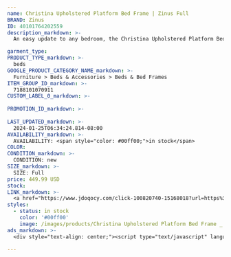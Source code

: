 ```yaml
---
name: Christina Upholstered Platform Bed Frame | Zinus Full
BRAND: Zinus
ID: 40101764202559
description_markdown: >-
  An easy update to any bedroom, the Christina Upholstered Platform Bed offers a modern mixed-material design and solid construction that won’t empty your wallet. The neutral grey upholstered headboard adds a tasteful modern contemporary look to your space, perfect for décor of any preference. A spacious, open footboard perfectly accents the sleek metal frame, making this bed a perfect focal point without overwhelming the room

garment_type:
PRODUCT_TYPE_markdown: >-
  beds
GOOGLE_PRODUCT_CATEGORY_NAME_markdown: >-
  Furniture > Beds & Accessories > Beds & Bed Frames
ITEM_GROUP_ID_markdown: >-
  7188101070911
CUSTOM_LABEL_0_markdown: >-
  
PROMOTION_ID_markdown: >-
  
LAST_UPDATED_markdown: >-
  2024-01-25T06:34:24.814-08:00
AVAILABILITY_markdown: >-
  AVAILABILITY: <span style="color: #00ff00;">in stock</span>
COLOR:
CONDITION_markdown: >-
  CONDITION: new
SIZE_markdown: >-
  SIZE: Full
price: 449.99 USD
stock: 
LINK_markdown: >-
  <a href="https://www.jdoqocy.com/click-100820740-15168018?url=https%3A%2F%2Fwww.zinus.com%2Fproducts%2Fchristina-upholstered-platform-bed-frame%3Fvariant%3D40101764202559" target="_blank" style="display: inline-block; padding: 10px 20px; font-size: 16px; text-align: center; text-decoration: none; cursor: pointer; border: 1px solid #3498db; color: #3498db; background-color: #fff; border-radius: 5px; transition: background-color 0.3s;">Go to Product</a>
styles:
  - status: in stock
    color: '#00ff00'
    image: /images/products/Christina Upholstered Platform Bed Frame _ Zinus Full/ChristinaUpholsteredHeadboardPlatformBed_NOshelf_14_profile_zinus.com_-2.jpg
ads_markdown: >-
  <div style="text-align: center;"><script type="text/javascript" language="javascript" src="https://www.kqzyfj.com/placeholder-52269580?target=_top&mouseover=N"></script></div>

---
```

